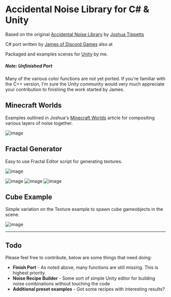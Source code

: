 Accidental Noise Library for C# & Unity
========

Based on the original [Accidental Noise Library](http://accidentalnoise.sourceforge.net/) by [Joshua Tippetts](http://tippettsj.users.sourceforge.net/)

C# port written by [James of Discord Games](http://discordgames.com/?p=1954) also at 

Packaged and examples scenes for [Unity](http://unity3d.com) by me.

##### Note: Unfinished Port

Many of the various color functions are not yet ported. If you're familiar with the C++ version, I'm sure the Unity community would very much appreciate your contribution to finishing the work started by James.


## Minecraft Worlds
Examples outlined in Joshua's [Minecraft Worlds](http://accidentalnoise.sourceforge.net/minecraftworlds.html) article for compositing various layers of noise together.

![image](https://raw.github.com/miketucker/accidentalNoiseUnity/master/Documents/mountainCaves.jpg)

## Fractal Generator
Easy to use Fractal Editor script for generating textures.

![image](https://raw.github.com/miketucker/accidentalNoiseUnity/master/Documents/editor.jpg)

![image](https://raw.github.com/miketucker/accidentalNoiseUnity/master/Documents/ridgedMulti.jpg)
![image](https://raw.github.com/miketucker/accidentalNoiseUnity/master/Documents/fbm.jpg)
![image](https://raw.github.com/miketucker/accidentalNoiseUnity/master/Documents/billow.jpg)

## Cube Example
Simple variation on the Texture example to spawn cube gameobjects in the scene.

![image](https://raw.github.com/miketucker/accidentalNoiseUnity/master/Documents/cubes.jpg)

---

## Todo ##
Please feel free to contribute, below are some things that need doing:

* **Finish Port** - As noted above, many functions are still missing. This is highest priority.
* **Noise Recipe Builder** - Some sort of simple Unity editor for building noise combinations without touching the code
* **Additional preset examples** - Got some recipes with interesting results?

